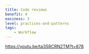 ```yaml
---
title: Code reviews
benefit: 4
easiness: 3
level: practices-and-patterns
tags:
    - Workflow
---
```


https://youtu.be/ta3S8CRN2TM?t=878
